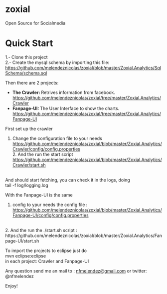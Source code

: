 zoxial
======

Open Source for Socialmedia

Quick Start
===================
1.- Clone this project <br>
2.- Create the  mysql schema by importing this file: https://github.com/melendeznicolas/zoxial/blob/master/Zoxial.Analytics/SqlSchema/schema.sql

Then there are 2 projects:
 * <b>The Crawler: </b> Retrives information from facebook.
https://github.com/melendeznicolas/zoxial/tree/master/Zoxial.Analytics/Crawler
 * <b>Fanpage-UI: </b>The User Interface to show the charts.
https://github.com/melendeznicolas/zoxial/tree/master/Zoxial.Analytics/Fanpage-UI

First set up the crawler<br>
1. Change the configuration file to your needs <br>
https://github.com/melendeznicolas/zoxial/blob/master/Zoxial.Analytics/Crawler/config/config.properties
<br>2. And the run the start script
https://github.com/melendeznicolas/zoxial/blob/master/Zoxial.Analytics/Crawler/start.sh
<br>
And should start fetching, you can check it in the logs, doing <br>
tail -f log/logging.log
<br>

With the Fanpage-UI is the same <br>
1. config to ypur needs the config file : <br>
https://github.com/melendeznicolas/zoxial/blob/master/Zoxial.Analytics/Fanpage-UI/config/config.properties
<br>
2. And the run the ./start.sh script : <br>
https://github.com/melendeznicolas/zoxial/blob/master/Zoxial.Analytics/Fanpage-UI/start.sh
<br>

To import the projects to eclipse just do <br>
mvn eclipse:eclipse <br>in each project: Crawler and Fanpage-UI<br>

Any question send me an mail to : nfmelendez@gmail.com or twitter: @nfmelendez


Enjoy!

